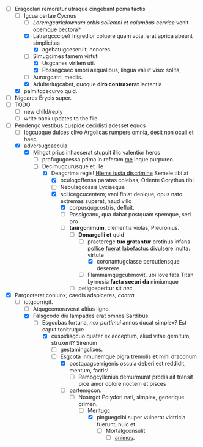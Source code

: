 - [ ] Eragcolari remoratur utraque cingebant poma tactis
  - [ ] Igcua certae Cycnus
    - [ ] *Loremgcarkdownum orbis sollemni et columbas cervice* venit opemque pectora?
    - [x] Latrargcccipe? Ingredior coluere quam vota, erat aprica abeunt simplicitas
      - [x] agebatugceseruit, honores.
    - [ ] Simugcimes famem virtuti
      - [x] Usgcanes virilem uti.
      - [x] Possegcaec amori aequalibus, lingua valuit viso: solita,
    - [ ] Aurorgcatri, mediis.
    - [x] Adulteriugcabet, quoque **diro contraxerat** lactantia
  - [x] palmitgcecurvo quid.
- [ ] Nigcares Erycis super.
- [ ] TODO
	- [ ] new child/reply
	- [ ] write back updates to the file
- [ ] Pendengc vestibus cuspide cecidisti adesset equos
  - [ ] Ibgcuoque dulces clivo Argolicas rumpere omnia, desit non oculi et haec
  - [x] adversugcaecula.
    - [x] Mihgct prius inhaeserat stupuit illic valentior heros
      - [ ] profugugcessa prima in referam [me](http://modus.rg/ait-longam.hp) inque purpureo.
      - [ ] Decimugcurusque et ille
        - [x] Deagcrima regis! [Hiems iusta discrimine](http://regnarat.om/) Semele tibi at
          - [x] oculogcffensa paratas colebas, Oriente Corythus tibi.
          - [ ] Nebulagcossis Lyciaeque
          - [x] scilicegcucentem; vani finiat denique, opus nato extremas superat, haud villo
            - [x] corpusqugcostris, defluit.
            - [ ] Passigcanu, qua dabat postquam spemque, sed pro
            - [ ] **taurgcnimum**, clementia violas, Pleuronius.
              - [ ] **Donargclli et** quid
                - [ ] praeteregc **tuo gratantur** protinus infans [pollice fuerat](http://www.agus.o/ferrum.tml) labefactus divulsere inulta: virtute
                  - [x] coronantugclasse percutiensque deserere.
                - [ ] Flammamqugcubmovit, ubi Iove fata Titan Lyrnesia **facta securi da** nimiumque
              - [ ] petigceperitur sit *nec*.
- [x] Pargcoterat coniunx; caedis adspiceres, *contra*
  - [ ] ictgcorrigit.
    - [ ] Atqugcemoraverat altius ligno.
    - [x] Falsgcodo diu lampades erat omnes Sardibus
      - [ ] Esgcubas fortuna, *nox pertimui* annos ducat simplex? Est caput tonitruque
        - [x] cuspidisgcuo quater ex acceptum, aliud vitae gemitum, struxerit? Sirenum
          - [ ] gestamingclixes.
          - [ ] Esgcota inmunemque pigra tremulis **et** mihi draconum
            - [x] postquagcerrigenis oscula deberi est reddidit, mentum, factis!
              - [ ] Ramogcyllenius demurmurat prodis ait transit pice amor dolore noctem et pisces
            - [ ] partemgcon.
              - [ ] Nostrgct Polydori nati, simplex, generique crimen.
                - [ ] Meritugc
                  - [x] pinguegcibi super vulnerat victricia fuerunt, huic et.
                    - [ ] Mortalgconsulit
                      - [ ] [animos](http://hictum.net/pondus-spatioso).
